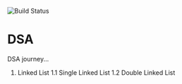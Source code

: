 ![Build Status](https://github.com/bishtgovind30/DSA/actions/workflows/CI-CD.yml/badge.svg?branch=main)
# DSA
DSA journey...

1. Linked List
    1.1 Single Linked List
    1.2 Double Linked List
